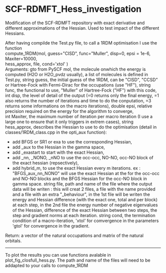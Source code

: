 # SCF-RDMFT_Hess_investigation
Modification of the SCF-RDMFT repository with exact derivative and different approximations of the Hessian. Used to test impact of the different Hessians.

After having compilde the Test.py file, to call a 1RDM optimisation I use the function\
compute_1RDM(mol, guess="CISD", func="Muller", disp=0, epsi = 1e-6, Maxiter=10000, \
                 hess_approx, file, cond='xtol' )\
Arguments:
gto from PySCF mol, the molecule onwhich the energy is computed (H2O or H2O_pvdz usually), a list of molecules is defined in Test.py,
string guess, the initial guess of the 1RDM, can be "CISD", "CCSD" or Hartree-Fock with Fermi-Dirac for the occupations (use "HF"),
string func, the functional to use, "Muller" of Hartree-Fock ("HF") with this code,
int disp, the level of detail of the output (=0 returns only the final energy, =1 also returns the number of iterations and time to do the 
  conputation, =3 returns some informations on the macro iterations),
double epsi, relative precision required on the energy for the algorithm to converge,  
int Maxiter, the maximum number of iteration per macro iteration (I use a large one to ensure that it only triggers in extrem cases),
string hess_approx, describes the Hessian to use to do the optimisation (detail in classes/1RDM_class.cpp in the opti_aux function):
  - add BFGS or SR1 or exa to use the corresponding Hessian,
  - add _aux to the Hessian in the gamma space,
  - add _exastart to start with the exact Hessian,
  - add _nn, _NONO, _nNO to use the occ-occ, NO-NO, occ-NO block of the exact hessian (repsectively),
  - add hybrid_m, to use the exact Hessian every m iterations.
  ex : "BFGS_aux_nn_NONO" will use the exact Hessian at the for the occ-occ and NO-NO blocks and the BFGS Hessian for the occ-NO block in gamma space.
string file, path and name of the file where the output data will be writen :
  this will creat 2 files, a file with the name provided and a file with an extra "_behaviour",
  in the 1st file will be writen the energy and Hessian difference (with the exact one, total and per block) at each step,
  in the 2nd file the energy number of negative eigenvalues of the Hessian, difference of the exact Hessian between two steps, the step and gradient norms at each iteration.
string cond, the termination condition of a macro-iteration, 'xtol' for comvergence in the parameters 'gtol' for convergence in the gradient.

Return:
a vector of the natural occupations and matrix of the natural orbitals. 

----------------------------------------------------------------------------

To plot the results you can use functions avalable in plot_fig_closfull_hess.py.
The path and name of the files will need to be addapted to your calls to compute_1RDM
